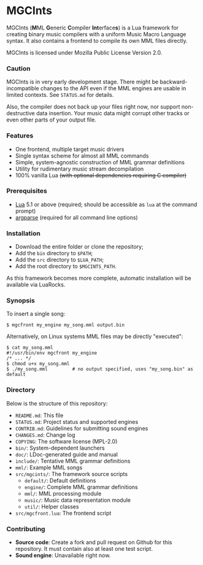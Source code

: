 # MGCInts

MGCInts (**M**ML **G**eneric **C**ompiler **Int**erface**s**) is a Lua framework for creating binary music compilers with a uniform Music Macro Language syntax. It also contains a frontend to compile its own MML files directly.

MGCInts is licensed under Mozilla Public License Version 2.0.

### Caution

MGCInts is in very early development stage. There might be backward-incompatible changes to the API even if the MML engines are usable in limited contexts. See `STATUS.md` for details.

Also, the compiler does not back up your files right now, nor support non-destructive data insertion. Your music data might corrupt other tracks or even other parts of your output file.

### Features

- One frontend, multiple target music drivers
- Single syntax scheme for almost all MML commands
- Simple, system-agnostic construction of MML grammar definitions
- Utility for rudimentary music stream decompilation
- 100% vanilla Lua ~~(with optional dependencies requiring C compiler)~~

### Prerequisites

- [Lua](https://www.lua.org/) 5.1 or above (required; should be accessible as `lua` at the command prompt)
- [argparse](https://github.com/mpeterv/argparse) (required for all command line options)

### Installation

- Download the entire folder or clone the repository;
- Add the `bin` directory to `$PATH`;
- Add the `src` directory to `$LUA_PATH`;
- Add the root directory to `$MGCINTS_PATH`.

As this framework becomes more complete, automatic installation will be available via LuaRocks.

### Synopsis

To insert a single song:

```
$ mgcfront my_engine my_song.mml output.bin
```

Alternatively, on Linux systems MML files may be directly "executed":

```
$ cat my_song.mml
#!/usr/bin/env mgcfront my_engine
/* ... */
$ chmod u+x my_song.mml
$ ./my_song.mml         # no output specified, uses "my_song.bin" as default
```

### Directory

Below is the structure of this repository:

- `README.md`: This file
- `STATUS.md`: Project status and supported engines
- `CONTRIB.md`: Guidelines for submitting sound engines
- `CHANGES.md`: Change log
- `COPYING`: The software license (MPL-2.0)
- `bin/`: System-dependent launchers
- `doc/`: LDoc-generated guide and manual
- `include/`: Tentative MML grammar definitions
- `mml/`: Example MML songs
- `src/mgcints/`: The framework source scripts
  - `default/`: Default definitions
  - `engine/`: Complete MML grammar definitions
  - `mml/`: MML processing module
  - `music/`: Music data representation module
  - `util/`: Helper classes
- `src/mgcfront.lua`: The frontend script

### Contributing

- **Source code**: Create a fork and pull request on Github for this repository. It must contain also at least one test script.
- **Sound engine**: Unavailable right now.
